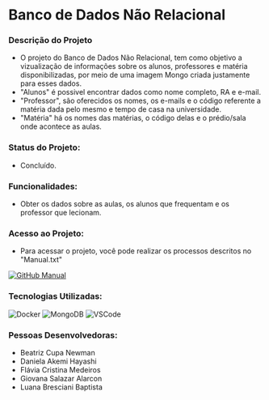# Banco de Dados Não Relacional

### Descrição do Projeto
- O projeto do Banco de Dados Não Relacional, tem como objetivo a vizualização de informações sobre os alunos, professores e matéria disponibilizadas, por meio de uma imagem Mongo criada justamente para esses dados.
- "Alunos" é possivel encontrar dados como nome completo, RA e e-mail. 
- "Professor", são oferecidos os nomes, os e-mails e o código referente a matéria dada pelo mesmo e tempo de casa na universidade.
- "Matéria" há os nomes das matérias, o código delas e o prédio/sala onde acontece as aulas.

### Status do Projeto: 
- Concluído.

### Funcionalidades:
- Obter os dados sobre as aulas, os alunos que frequentam e os professor que lecionam.

### Acesso ao Projeto:
- Para acessar o projeto, você pode realizar os processos descritos no "Manual.txt"

[![GitHub Manual](https://img.shields.io/badge/GitHub-100000?style=for-the-badge&logo=github&logoColor=white)](https://github.com/danchih/MongoDB/blob/main/Manual.txt)

### Tecnologias Utilizadas:

![Docker](https://img.shields.io/badge/Docker-2CA5E0?style=for-the-badge&logo=docker&logoColor=white) ![MongoDB](https://img.shields.io/badge/MongoDB-4EA94B?style=for-the-badge&logo=mongodb&logoColor=white) ![VSCode](https://img.shields.io/badge/VSCode-0078D4?style=for-the-badge&logo=visual%20studio%20code&logoColor=white)

### Pessoas Desenvolvedoras: 
- Beatriz Cupa Newman
- Daniela Akemi Hayashi
- Flávia Cristina Medeiros
- Giovana Salazar Alarcon
- Luana Bresciani Baptista
